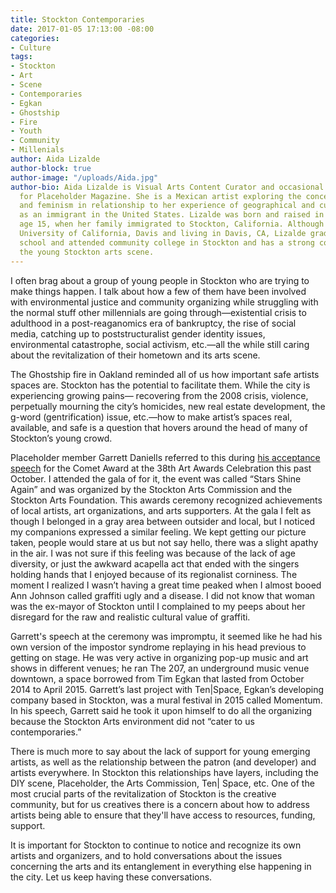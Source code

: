 ```yaml
---
title: Stockton Contemporaries
date: 2017-01-05 17:13:00 -08:00
categories:
- Culture
tags:
- Stockton
- Art
- Scene
- Contemporaries
- Egkan
- Ghostship
- Fire
- Youth
- Community
- Millenials
author: Aida Lizalde
author-block: true
author-image: "/uploads/Aida.jpg"
author-bio: Aida Lizalde is Visual Arts Content Curator and occasional contributor
  for Placeholder Magazine. She is a Mexican artist exploring the concepts of identity
  and feminism in relationship to her experience of geographical and cultural-misplacement
  as an immigrant in the United States. Lizalde was born and raised in Mexico until
  age 15, when her family immigrated to Stockton, California. Although currently attending
  University of California, Davis and living in Davis, CA, Lizalde graduated high
  school and attended community college in Stockton and has a strong connection to
  the young Stockton arts scene.
---
```



I often brag about a group of young people in Stockton who are trying to make things happen. I talk about how a few of them have been involved with environmental justice and community organizing while struggling with the normal stuff other millennials are going through—existential crisis to adulthood in a post-reaganomics era of bankruptcy, the rise of social media, catching up to poststructuralist gender identity issues, environmental catastrophe, social activism, etc.—all the while still caring about the revitalization of their hometown and its arts scene. 

The Ghostship fire in Oakland reminded all of us how important safe artists spaces are. Stockton has the potential to facilitate them. While the city is experiencing growing pains— recovering from the 2008 crisis, violence, perpetually mourning the city’s homicides, new real estate development, the g-word (gentrification) issue, etc.—how to make artist’s spaces real, available, and safe is a question that hovers around the head of many of Stockton’s young crowd. 

Placeholder member Garrett Daniells referred to this during [his acceptance speech](http://www.recordnet.com/entertainmentlife/20160729/stockton-art-scene-stars-to-be-honored) for the Comet Award at the 38th Art Awards Celebration this past October. I attended the gala of for it, the event was called “Stars Shine Again” and was organized by the Stockton Arts Commission and the Stockton Arts Foundation. This awards ceremony recognized achievements of local artists, art organizations, and arts supporters. At the gala I felt as though I belonged in a gray area between outsider and local, but I noticed my companions expressed a similar feeling. We kept getting our picture taken, people would stare at us but not say hello, there was a slight apathy in the air. I was not sure if this feeling was because of the lack of age diversity, or just the awkward acapella act that ended with the singers holding hands that I enjoyed because of its regionalist corniness. The moment I realized I wasn’t having a great time peaked when I almost booed Ann Johnson called graffiti ugly and a disease. I did not know that woman was the ex-mayor of Stockton until I complained to my peeps about her disregard for the raw and realistic cultural value of graffiti. 

Garrett's speech at the ceremony was impromptu, it seemed like he had his own version of the impostor syndrome replaying in his head previous to getting on stage. He was very active in organizing pop-up music and art shows in different venues; he ran The 207, an underground music venue downtown, a space borrowed from Tim Egkan that lasted from October 2014 to April 2015. Garrett’s last project with Ten|Space, Egkan’s developing company based in Stockton, was a mural festival in 2015 called Momentum. In his speech, Garrett said he took it upon himself to do all the organizing because the Stockton Arts environment did not “cater to us contemporaries.” 



There is much more to say about the lack of support for young emerging artists, as well as the relationship between the patron (and developer) and artists everywhere. In Stockton this relationships have layers, including the DIY scene, Placeholder, the Arts Commission, Ten| Space, etc. One of the most crucial parts of the revitalization of Stockton is the creative community, but for us creatives there is a concern about how to address artists being able to ensure that they'll have access to resources, funding, support.  

It is important for Stockton to continue to notice and recognize its own artists and organizers, and to hold conversations about the issues concerning the arts and its entanglement in everything else happening in the city. Let us keep having these conversations. 


